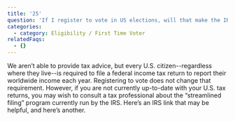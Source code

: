 ```yaml
---
title: '25'
question: 'If I register to vote in US elections, will that make the IRS come calling?'
categories:
  - category: Eligibility / First Time Voter
relatedFaqs:
  - {}
---
```

We aren’t able to provide tax advice, but every U.S. citizen--regardless where they live--is required to file a federal income tax return to report their worldwide income each year. Registering to vote does not change that requirement. However, if you are not currently up-to-date with your U.S. tax returns, you may wish to consult a tax professional about the “streamlined filing” program currently run by the IRS. Here’s an IRS link that may be helpful, and here’s another.  
